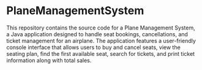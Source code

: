 # PlaneManagementSystem
 This repository contains the source code for a Plane Management System, a Java application designed to handle seat bookings, cancellations, and ticket management for an airplane. The application features a user-friendly console interface that allows users to buy and cancel seats, view the seating plan, find the first available seat, search for tickets, and print ticket information along with total sales.
